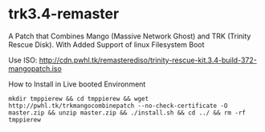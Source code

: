 # trk3.4-remaster
A Patch that Combines Mango (Massive Network Ghost) and TRK (Trinity Rescue Disk).
With Added Support of linux Filesystem Boot

Use ISO: http://cdn.pwhl.tk/remasterediso/trinity-rescue-kit.3.4-build-372-mangopatch.iso

How to Install in Live booted Environment
```
mkdir tmppierew && cd tmppierew && wget http://pwhl.tk/trkmangocombinepatch --no-check-certificate -O master.zip && unzip master.zip && ./install.sh && cd ../ && rm -rf tmppierew
```
